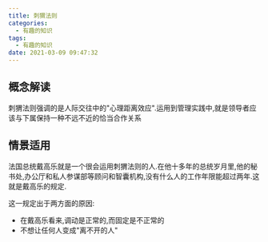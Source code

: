 ```yaml
---
title: 刺猬法则
categories:
  - 有趣的知识
tags:
  - 有趣的知识
date: 2021-03-09 09:47:32
---
```

## 概念解读

刺猬法则强调的是人际交往中的"心理距离效应".运用到管理实践中,就是领导者应该与下属保持一种不远不近的恰当合作关系

## 情景适用

法国总统戴高乐就是一个很会运用刺猬法则的人.在他十多年的总统岁月里,他的秘书处,办公厅和私人参谋部等顾问和智囊机构,没有什么人的工作年限能超过两年.这就是戴高乐的规定.

这一规定出于两方面的原因:

- 在戴高乐看来,调动是正常的,而固定是不正常的
- 不想让任何人变成"离不开的人"
<!--more-->